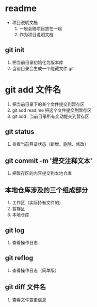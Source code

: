 # readme

+ 项目说明文档 
    1. 一般会随项目放在一起
    2. 作为项目说明文档

## git init
1. 把当前目录初始化为版本库
2. 当前目录会生成一个隐藏文件.git

# git add 文件名
1. 把当前目录下的某个文件提交到暂存区
2. git add read me 把这个文件提交到暂存区
3. git add . 当前目录所有变动提交到暂存区

## git status
1. 查看当前目录状态（新增、删除、修改）

## git commit -m '提交注释文本'
1. 把暂存区的内容提交到本地仓库

## 本地仓库涉及的三个组成部分
1. 工作区（实际持有文件的）
2. 暂存区
3. 本地仓库

## git log
1. 查看操作日志

## git reflog
1. 查看操作日志（简单版）

## git diff 文件名
1. 查看文件变更信息